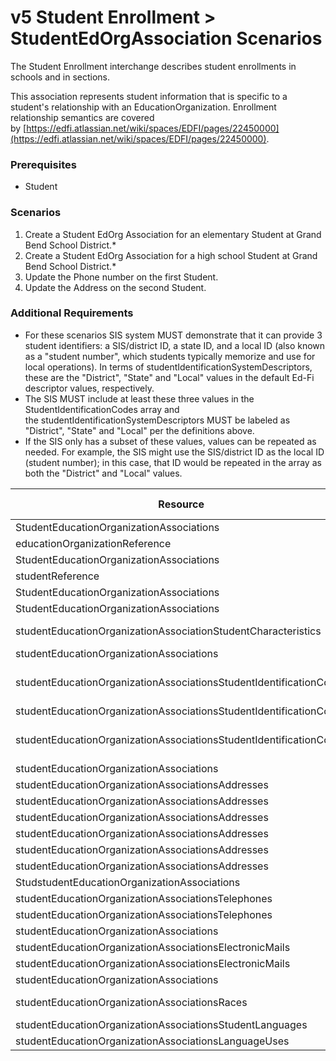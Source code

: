 # v5 Student Enrollment > StudentEdOrgAssociation Scenarios

The Student Enrollment interchange describes student enrollments in schools and
in sections.

This association represents student information that is specific to a student's
relationship with an EducationOrganization. Enrollment relationship semantics
are covered
by [https://edfi.atlassian.net/wiki/spaces/EDFI/pages/22450000](https://edfi.atlassian.net/wiki/spaces/EDFI/pages/22450000).

### Prerequisites

* Student

### Scenarios

1. Create a Student EdOrg Association for an elementary Student at Grand Bend
    School District.\*
2. Create a Student EdOrg Association for a high school Student at Grand Bend
    School District.\*
3. Update the Phone number on the first Student.
4. Update the Address on the second Student.

### Additional Requirements

* For these scenarios SIS system MUST demonstrate that it can provide 3
    student identifiers: a SIS/district ID, a state ID, and a local ID (also
    known as a "student number", which students typically memorize and use for
    local operations). In terms of studentIdentificationSystemDescriptors, these
    are the "District", "State" and "Local" values in the default Ed-Fi
    descriptor values, respectively.
* The SIS MUST include at least these three values in the
    StudentIdentificationCodes array and
    the studentIdentificationSystemDescriptors MUST be labeled as "District",
    "State" and "Local" per the definitions above.
* If the SIS only has a subset of these values, values can be repeated as
    needed. For example, the SIS might use the SIS/district ID as the local ID
    (student number); in this case, that ID would be repeated in the array as
    both the "District" and "Local" values.

| **Resource** | **Property Name** | **Is Collection** | **Data Type** | **Required / Optional** | **Scenario 1  <br/>POST** | **Scenario 2  <br/>POST** | Scenario 3  <br/>POST/PUT | Scenario 4 POST/PUT |
| --- | --- | --- | --- | --- | --- | --- | --- | --- |
| StudentEducationOrganizationAssociations | educationOrganizationReference | FALSE | educationOrganizationReference | REQUIRED |     |     |     |     |
| educationOrganizationReference | educationOrganizationId | FALSE | integer | REQUIRED | 255901 | 255901 | 255901 | 255901 |
| StudentEducationOrganizationAssociations | studentReference | FALSE | studentReference | REQUIRED |     |     |     |     |
| studentReference | studentUniqueId | FALSE | string | REQUIRED | 111111 | 222222 | 111111 | 222222 |
| StudentEducationOrganizationAssociations | limitedEnglishProficiencyDescriptor | FALSE | limitedEnglishProficiencyDescriptor | REQUIRED | NotLimited | NotLimited | NotLimited | NotLimited |
| StudentEducationOrganizationAssociations | studentCharacteristics | TRUE | studentCharacteristics\[\] | REQUIRED |     |     |     |     |
| studentEducationOrganizationAssociationStudentCharacteristics | studentCharacteristicDescriptor | FALSE | studentCharacteristicDescriptor | REQUIRED | Immigrant | Economic Disadvantaged | Immigrant | Economic Disadvantaged |
| studentEducationOrganizationAssociations | StudentIdentificationCodes | TRUE | studentIdentificationCodes \[ \] | REQUIRED |     |     |     |     |
| studentEducationOrganizationAssociationsStudentIdentificationCodes | assigningOrganizationIdentificationCode | FALSE | string | REQUIRED | State, District, and Local (CONDITIONAL) | State, District, and Local (CONDITIONAL) | State, District, and Local (CONDITIONAL) | State, District, and Local (CONDITIONAL) |
| studentEducationOrganizationAssociationsStudentIdentificationCodes | identificationCode | FALSE | string | REQUIRED | \[system values\] | \[system values\] | \[system values\] | \[system values\] |
| studentEducationOrganizationAssociationsStudentIdentificationCodes | studentIdentificationSystemDescriptor | FALSE | studentIdentificationSystemDescriptor | REQUIRED | State, District, and Local (CONDITIONAL) | State, District, and Local (CONDITIONAL) | State, District, and Local (CONDITIONAL) | State, District, and Local (CONDITIONAL) |
| studentEducationOrganizationAssociations | sexDescriptor | FALSE | sexDescriptor | REQUIRED | Male | Female | Male | Female |
| studentEducationOrganizationAssociationsAddresses | addresses | TRUE | addresses\[\] | REQUIRED |     |     |     |     |
| studentEducationOrganizationAssociationsAddresses | addressTypeDescriptor | FALSE | addressTypeDescriptor | CONDITIONAL | Home | Home | Home | Home |
| studentEducationOrganizationAssociationsAddresses | city | FALSE | string | REQUIRED | Grand Bend | Grand Bend | Grand Bend | Grand Bend |
| studentEducationOrganizationAssociationsAddresses | postalCode | FALSE | string | REQUIRED | 78834 | 78834 | 78834 | 78834 |
| studentEducationOrganizationAssociationsAddresses | stateAbbreviationDescriptor | FALSE | stateAbbreviationDescriptor | REQUIRED | TX  | TX  | TX  | TX  |
| studentEducationOrganizationAssociationsAddresses | streetNumberName | FALSE | string | REQUIRED | 654 Mission Hills | 123 Cedar Street | 654 Mission Hills | **123 Cedar Circle** |
| StudstudentEducationOrganizationAssociations | telephones | TRUE | studentTelephone\[\] | REQUIRED |     |     |     |     |
| studentEducationOrganizationAssociationsTelephones | telephoneNumber | FALSE | string | REQUIRED | 111-222-3333 |     | **111-222-4444** |     |
| studentEducationOrganizationAssociationsTelephones | telephoneNumberTypeDescriptor | FALSE | telephoneNumberTypeDescriptor | REQUIRED | Home |     | Home |     |
| studentEducationOrganizationAssociations | electronicMails | TRUE | ElectronicMail\[\] | REQUIRED |     |     |     |     |
| studentEducationOrganizationAssociationsElectronicMails | electronicMailAddress | FALSE | string | REQUIRED | [Austin@edficert.org](mailto:Austin@edficert.org) | [Madison@edficert.org](mailto:Madison@edficert.org) | [Austin@edficert.org](mailto:Austin@edficert.org) | [Madison@edficert.org](mailto:Madison@edficert.org) |
| studentEducationOrganizationAssociationsElectronicMails | electronicMailTypeDescriptor | FALSE | electronicMailTypeDescriptor | REQUIRED | Other | Other | Other | Other |
| studentEducationOrganizationAssociations | hispanicLatinoEthnicity | FALSE | boolean | REQUIRED | FALSE | FALSE | FALSE | FALSE |
| studentEducationOrganizationAssociationsRaces | raceDescriptor | FALSE | raceDescriptor | REQUIRED | Black - African American | White | Black - African American | White |
| studentEducationOrganizationAssociationsStudentLanguages | languageDescriptor | FALSE | languageDescriptor | REQUIRED | spa |     | spa |     |
| studentEducationOrganizationAssociationsLanguageUses | languageUseDescriptor | FALSE | languageUseDescriptor | REQUIRED | Home language |     | Home language |     |
